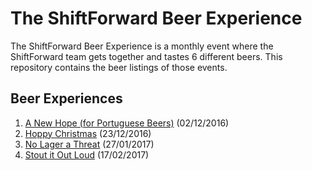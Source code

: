 # The ShiftForward Beer Experience

The ShiftForward Beer Experience is a monthly event where the ShiftForward team
gets together and tastes 6 different beers. This repository contains the beer
listings of those events.

## Beer Experiences

1. [A New Hope (for Portuguese Beers)](/1.md) (02/12/2016)
2. [Hoppy Christmas](/2.md) (23/12/2016)
3. [No Lager a Threat](/3.md) (27/01/2017)
4. [Stout it Out Loud](/4.md) (17/02/2017)
